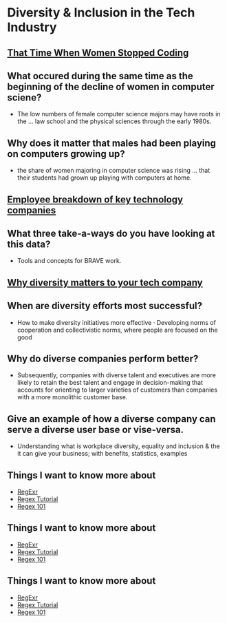 # Diversity & Inclusion in the Tech Industry

## [ That Time When Women Stopped Coding](https://www.npr.org/sections/money/2014/10/21/357629765/when-women-stopped-coding)

## What occured during the same time as the beginning of the decline of women in computer sciene?
- The low numbers of female computer science majors may have roots in the ... law school and the physical sciences through the early 1980s.
## Why does it matter that males had been playing on computers growing up?
- the share of women majoring in computer science was rising ... that their students had grown up playing with computers at home.


## [Employee breakdown of key technology companies](https://informationisbeautiful.net/visualizations/diversity-in-tech/)

## What three take-a-ways do you have looking at this data?
- Tools and concepts for BRAVE work.

## [Why diversity matters to your tech company](https://www.usatoday.com/story/tech/columnist/2015/07/21/why-diversity-matters-your-tech-company/30419871/)

## When are diversity efforts most successful?
- How to make diversity initiatives more effective · Developing norms of cooperation and collectivistic norms, where people are focused on the good
## Why do diverse companies perform better?
- Subsequently, companies with diverse talent and executives are more likely to retain the best talent and engage in decision-making that accounts for orienting to larger varieties of customers than companies with a more monolithic customer base.
## Give an example of how a diverse company can serve a diverse user base or vise-versa.
-  Understanding what is workplace diversity, equality and inclusion & the it can give your business; with benefits, statistics, examples 

## Things I want to know more about
- [RegExr](https://regexr.com/)
- [Regex Tutorial](https://medium.com/factory-mind/regex-tutorial-a-simple-cheatsheet-by-examples-649dc1c3f285)
- [Regex 101](https://regex101.com/)

## Things I want to know more about
- [RegExr](https://regexr.com/)
- [Regex Tutorial](https://medium.com/factory-mind/regex-tutorial-a-simple-cheatsheet-by-examples-649dc1c3f285)
- [Regex 101](https://regex101.com/)
## Things I want to know more about
- [RegExr](https://regexr.com/)
- [Regex Tutorial](https://medium.com/factory-mind/regex-tutorial-a-simple-cheatsheet-by-examples-649dc1c3f285)
- [Regex 101](https://regex101.com/)



